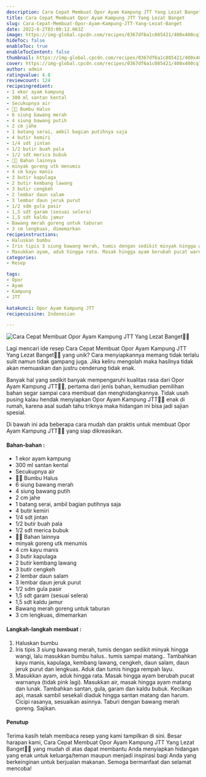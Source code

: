 ```yaml
---
description: Cara Cepat Membuat Opor Ayam Kampung JTT Yang Lezat Banget"
title: Cara Cepat Membuat Opor Ayam Kampung JTT Yang Lezat Banget
slug: Cara-Cepat-Membuat-Opor-Ayam-Kampung-JTT-Yang-Lezat-Banget
date: 2022-8-2T03:09:12.063Z
image: https://img-global.cpcdn.com/recipes/0367df6a1c085421/400x400cq70/photo.jpg
hideToc: false
enableToc: true
enableTocContent: false
thumbnail: https://img-global.cpcdn.com/recipes/0367df6a1c085421/400x400cq70/photo.jpg
cover: https://img-global.cpcdn.com/recipes/0367df6a1c085421/400x400cq70/photo.jpg
author: admin
ratingvalue: 4.8
reviewcount: 124
recipeingredient:
- 1 ekor ayam kampung
- 300 ml santan kental
- Secukupnya air
- 🌰🌰 Bumbu Halus
- 6 siung bawang merah
- 4 siung bawang putih
- 2 cm jahe
- 1 batang serai, ambil bagian putihnya saja
- 4 butir kemiri
- 1/4 sdt jintan
- 1/2 butir buah pala
- 1/2 sdt merica bubuk
- 🍒🍒 Bahan lainnya
- minyak goreng utk menumis
- 4 cm kayu manis
- 3 butir kapulaga
- 2 butir kembang lawang
- 3 butir cengkeh
- 2 lembar daun salam
- 3 lembar daun jeruk purut
- 1/2 sdm gula pasir
- 1,5 sdt garam (sesuai selera)
- 1,5 sdt kaldu jamur
- Bawang merah goreng untuk taburan
- 3 cm lengkuas, dimemarkan
recipeinstructions:
- Haluskan bumbu
- Iris tipis 3 siung bawang merah, tumis dengan sedikit minyak hingga wangi, lalu masukkan bumbu halus.. tumis sampai matang.. Tambahkan kayu manis, kapulaga, kembang lawang, cengkeh, daun salam, daun jeruk purut dan lengkuas. Aduk dan tumis hingga rempah layu.
- Masukkan ayam, aduk hingga rata. Masak hingga ayam berubah pucat warnanya (tidak pink lagi). Masukkan air, masak hingga ayam matang dan lunak. Tambahkan santan, gula, garam dan kaldu bubuk. Kecilkan api, masak sambil sesekali diaduk hingga santan matang dan harum. Cicipi rasanya, sesuaikan asinnya. Taburi dengan bawang merah goreng. Sajikan.
categories:
- Resep

tags:
- Opor
- Ayam
- Kampung
- JTT

katakunci: Opor Ayam Kampung JTT
recipecuisine: Indonesian

---
```


![Cara Cepat Membuat Opor Ayam Kampung JTT Yang Lezat Banget👩‍🍳](https://img-global.cpcdn.com/recipes/0367df6a1c085421/400x400cq70/photo.jpg)

Lagi mencari ide resep Cara Cepat Membuat Opor Ayam Kampung JTT Yang Lezat Banget👩‍🍳 yang unik? Cara menyiapkannya memang tidak terlalu sulit namun tidak gampang juga. Jika keliru mengolah maka hasilnya tidak akan memuaskan dan justru cenderung tidak enak.

Banyak hal yang sedikit banyak mempengaruhi kualitas rasa dari Opor Ayam Kampung JTT👩‍🍳, pertama dari jenis bahan, kemudian pemilihan bahan segar sampai cara membuat dan menghidangkannya. Tidak usah pusing kalau hendak menyiapkan Opor Ayam Kampung JTT👩‍🍳 enak di rumah, karena asal sudah tahu triknya maka hidangan ini bisa jadi sajian spesial.

Di bawah ini ada beberapa cara mudah dan praktis untuk membuat Opor Ayam Kampung JTT👩‍🍳 yang siap dikreasikan.

<!--inarticleads1-->

#### Bahan-bahan :

- 1 ekor ayam kampung
- 300 ml santan kental
- Secukupnya air
- 🌰🌰 Bumbu Halus
- 6 siung bawang merah
- 4 siung bawang putih
- 2 cm jahe
- 1 batang serai, ambil bagian putihnya saja
- 4 butir kemiri
- 1/4 sdt jintan
- 1/2 butir buah pala
- 1/2 sdt merica bubuk
- 🍒🍒 Bahan lainnya
- minyak goreng utk menumis
- 4 cm kayu manis
- 3 butir kapulaga
- 2 butir kembang lawang
- 3 butir cengkeh
- 2 lembar daun salam
- 3 lembar daun jeruk purut
- 1/2 sdm gula pasir
- 1,5 sdt garam (sesuai selera)
- 1,5 sdt kaldu jamur
- Bawang merah goreng untuk taburan
- 3 cm lengkuas, dimemarkan

<!--inarticleads2-->

#### Langkah-langkah membuat :

1. Haluskan bumbu
1. Iris tipis 3 siung bawang merah, tumis dengan sedikit minyak hingga wangi, lalu masukkan bumbu halus.. tumis sampai matang.. Tambahkan kayu manis, kapulaga, kembang lawang, cengkeh, daun salam, daun jeruk purut dan lengkuas. Aduk dan tumis hingga rempah layu.
1. Masukkan ayam, aduk hingga rata. Masak hingga ayam berubah pucat warnanya (tidak pink lagi). Masukkan air, masak hingga ayam matang dan lunak. Tambahkan santan, gula, garam dan kaldu bubuk. Kecilkan api, masak sambil sesekali diaduk hingga santan matang dan harum. Cicipi rasanya, sesuaikan asinnya. Taburi dengan bawang merah goreng. Sajikan.

#### Penutup

Terima kasih telah membaca resep yang kami tampilkan di sini. Besar harapan kami, Cara Cepat Membuat Opor Ayam Kampung JTT Yang Lezat Banget👩‍🍳 yang mudah di atas dapat membantu Anda menyiapkan hidangan yang enak untuk keluarga/teman maupun menjadi inspirasi bagi Anda yang berkeinginan untuk berjualan makanan. Semoga bermanfaat dan selamat mencoba!